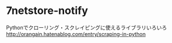 # 7netstore-notify

Pythonでクローリング・スクレイピングに使えるライブラリいろいろ http://orangain.hatenablog.com/entry/scraping-in-python
